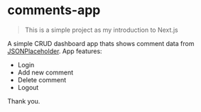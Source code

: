 # comments-app

> This is a simple project as my introduction to Next.js

A simple CRUD dashboard app thats shows comment data from [JSONPlaceholder](https://jsonplaceholder.typicode.com/comments).
App features:
- Login
- Add new comment
- Delete comment
- Logout

Thank you.

